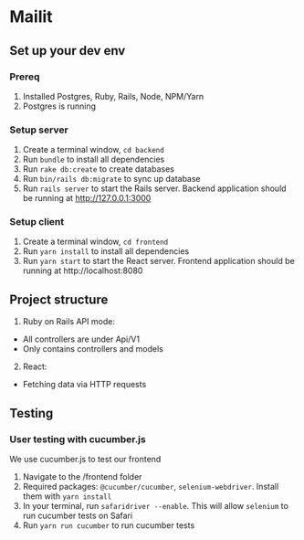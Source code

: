 # Mailit

## Set up your dev env
### Prereq
1. Installed Postgres, Ruby, Rails, Node, NPM/Yarn
2. Postgres is running
   
### Setup server
1. Create a terminal window, `cd backend`
2. Run `bundle` to install all dependencies
3. Run `rake db:create` to create databases
4. Run `bin/rails db:migrate` to sync up database
5. Run `rails server` to start the Rails server. Backend application should be running at http://127.0.0.1:3000

### Setup client
1. Create a terminal window, `cd frontend`
2. Run `yarn install` to install all dependencies
3. Run `yarn start` to start the React server. Frontend application should be running at http://localhost:8080

## Project structure
1. Ruby on Rails API mode:
- All controllers are under Api/V1
- Only contains controllers and models

2. React:
- Fetching data via HTTP requests

## Testing
### User testing with cucumber.js
We use cucumber.js to test our frontend
1. Navigate to the /frontend folder
2. Required packages: `@cucumber/cucumber`, `selenium-webdriver`. Install them with `yarn install`
3. In your terminal, run `safaridriver --enable`. This will allow `selenium` to run cucumber tests on Safari
4. Run `yarn run cucumber` to run cucumber tests
